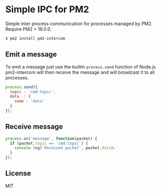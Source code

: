 
# Simple IPC for PM2

Simple inter process communication for processes managed by PM2.
Require PM2 > 16.0.0.

```bash
$ pm2 install pm2-intercom
```

## Emit a message

To emit a message just use the builtin `process.send` function of Node.js.
pm2-intercom will then receive the message and will broadcast it to all processes.

```javascript
process.send({
  topic : 'cmd:topic',
  data  : {
    some : 'data'
  }
});
```

## Receive message

```javascript
process.on('message', function(packet) {
  if (packet.topic == 'cmd:topic') {
    console.log('Received packet', packet.data);
  }
});
```

## License

MIT
